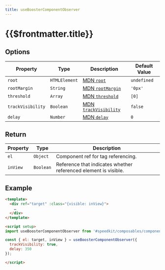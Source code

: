 ```yaml
---
title: useBoosterComponentObserver
---
```


# {{$frontmatter.title}}

## Options

| Property          | Type          | Description                                                                                                        | Default Value |
| ----------------- | ------------- | ------------------------------------------------------------------------------------------------------------------ | ------------- |
| `root`            | `HTMLElement` | [MDN `root`](https://developer.mozilla.org/en-US/docs/Web/API/Intersection_Observer_API#root) | `undefined`   |
| `rootMargin`      | `String`      | [MDN `rootMargin`](https://developer.mozilla.org/en-US/docs/Web/API/Intersection_Observer_API#rootMargin) | `'0px'`       |
| `threshold`       | `Array`       | [MDN `threshold`](https://developer.mozilla.org/en-US/docs/Web/API/Intersection_Observer_API#threshold) | `[0]`         |
| `trackVisibility` | `Boolean`     | [MDN `trackVisibility`](https://developer.mozilla.org/en-US/docs/Web/API/Intersection_Observer_API#trackVisibility) | `false`       |
| `delay`           | `Number`      | [MDN `delay`](https://developer.mozilla.org/en-US/docs/Web/API/Intersection_Observer_API#delay) | `0`           |

## Return

| Property | Type      | Description                                                     |
| -------- | --------- | --------------------------------------------------------------- |
| `el`     | `Object`  | Component ref for tag referencing.                              |
| `inView` | `Boolean` | Reference that indicates whether referenced element is visible. |

## Example

```html
<template>
  <div ref="target" :class="{visible: inView}">
    …
  </div>
</template>

<script setup>
import useBoosterComponentObserver from '#speedkit/composables/componentObserver';

const { el: target, inView } = useBoosterComponentObserver({
  trackVisibility: true,
  delay: 350
});

</script>
```
